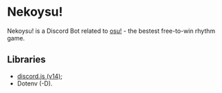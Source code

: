 # Nekoysu!

Nekoysu! is a Discord Bot related to [osu!](https://osu.ppy.sh/) - the bestest free-to-win rhythm game.



## Libraries

- [discord.js (v14)](https://discord.js.org/);
- Dotenv (-D).